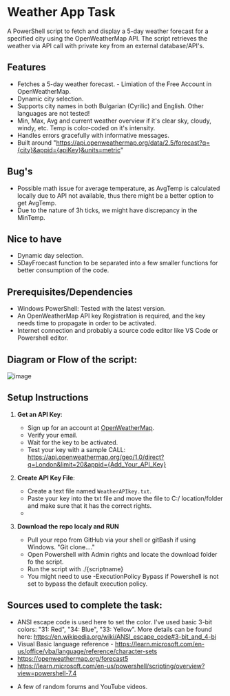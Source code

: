 # Weather App Task

A PowerShell script to fetch and display a 5-day weather forecast for a specified city using the OpenWeatherMap API. The script retrieves the weather via API call with private key from an external database/API's.

## Features
- Fetches a 5-day weather forecast. - Limiation of the Free Account in OpenWeatherMap. 
- Dynamic city selection.
- Supports city names in both Bulgarian (Cyrilic) and English. Other languages are not tested! 
- Min, Max, Avg and current weather overview if it's clear sky, cloudy, windy, etc. Temp is color-coded on it's intensity. 
- Handles errors gracefully with informative messages.
- Built around "https://api.openweathermap.org/data/2.5/forecast?q={city}&appid={apiKey}&units=metric"

## Bug's
- Possible math issue for average temperature, as AvgTemp is calculated locally due to API not available, thus there might be a better option to get AvgTemp. 
- Due to the nature of 3h ticks, we might have discrepancy in the MinTemp. 

## Nice to have
- Dynamic day selection. 
- 5DayFroecast function to be separated into a few smaller functions for better consumption of the code.  

## Prerequisites/Dependencies

- Windows PowerShell: Tested with the latest version. 
- An OpenWeatherMap API key Registration is required, and the key needs time to propagate in order to be activated. 
- Internet connection and probably a source code editor like VS Code or Powershell editor. 

## Diagram or Flow of the script:  

![image](https://github.com/user-attachments/assets/6e0d2872-0496-4b0a-aa92-e29ffcd9da74)



## Setup Instructions

1. **Get an API Key**:
   - Sign up for an account at [OpenWeatherMap](https://openweathermap.org/).
   - Verify your email.
   - Wait for the key to be activated. 
   - Test your key with a sample CALL: https://api.openweathermap.org/geo/1.0/direct?q=London&limit=20&appid={Add_Your_API_Key}

2. **Create API Key File**:
   - Create a text file named `WeatherAPIkey.txt`.
   - Paste your key into the txt file and move the file to C:/ location/folder and make sure that it has the correct rights. 
   -

3. **Download the repo localy and RUN**
   - Pull your repo from GitHub via your shell or gitBash if using Windows. "Git clone...." 
   - Open Powershell with Admin rights and locate the download folder fo the script. 
   - Run the script with ./{scriptname}
   - You might need to use -ExecutionPolicy Bypass if Powershell is not set to bypass the default execution policy. 



## Sources used to complete the task: 

  - ANSI escape code is used here to set the color. I've used basic 3-bit colors: "31: Red", "34: Blue", "33: Yellow". More details can be found here: https://en.wikipedia.org/wiki/ANSI_escape_code#3-bit_and_4-bi
  - Visual Basic language reference - https://learn.microsoft.com/en-us/office/vba/language/reference/character-sets
  - https://openweathermap.org/forecast5 
  - https://learn.microsoft.com/en-us/powershell/scripting/overview?view=powershell-7.4
  + A few of random forums and YouTube videos. 
